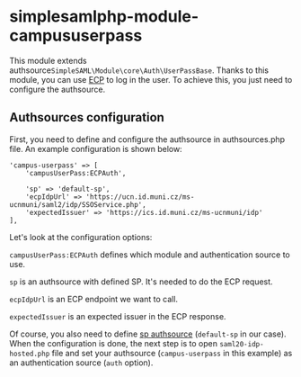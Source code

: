 # simplesamlphp-module-campususerpass

This module extends authsource`SimpleSAML\Module\core\Auth\UserPassBase`. Thanks to this module, you can use [ECP](http://docs.oasis-open.org/security/saml/Post2.0/saml-ecp/v2.0/saml-ecp-v2.0.html) to log in the user. To achieve this, you just need to configure the authsource.

## Authsources configuration

First, you need to define and configure the authsource in authsources.php file. An example configuration is shown below:

    'campus-userpass' => [
        'campusUserPass:ECPAuth',

        'sp' => 'default-sp',
        'ecpIdpUrl' => 'https://ucn.id.muni.cz/ms-ucnmuni/saml2/idp/SSOService.php',
        'expectedIssuer' => 'https://ics.id.muni.cz/ms-ucnmuni/idp'
    ],

Let's look at the configuration options:

`campusUserPass:ECPAuth` defines which module and authentication source to use.

`sp` is an authsource with defined SP. It's needed to do the ECP request.

`ecpIdpUrl` is an ECP endpoint we want to call.

`expectedIssuer` is an expected issuer in the ECP response.

Of course, you also need to define [sp authsource](https://simplesamlphp.org/docs/latest/saml/sp.html) (`default-sp` in our case). When the configuration is done, the next step is to open `saml20-idp-hosted.php` file and set your authsource (`campus-userpass` in this example) as an authentication source (`auth` option).
